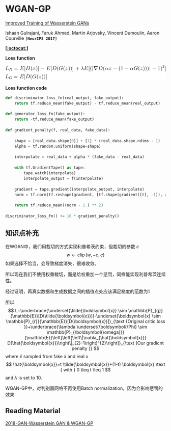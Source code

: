 # WGAN-GP

[Improved Training of Wasserstein GANs](https://arxiv.org/abs/1704.00028)

Ishaan Gulrajani, Faruk Ahmed, Martin Arjovsky, Vincent Dumoulin, Aaron Courville **`[NeurIPS 2017]`**

**[[:octocat:](https://github.com/igul222/improved_wgan_training)]** 



**Loss function**

![mylatex20201106_212247](https://raw.githubusercontent.com/yzy1996/Image-Hosting/master/20201106212304.png)

**Loss function code**

```python
def discriminator_loss_fn(real_output, fake_output):
    return tf.reduce_mean(fake_output) - tf.reduce_mean(real_output)

def generator_loss_fn(fake_output):
    return -tf.reduce_mean(fake_output)

def gradient_penalty(f, real_data, fake_data):

    shape = [real_data.shape[0]] + [1] * (real_data.shape.ndims - 1)
    alpha = tf.random.uniform(shape=shape)
    
    interpolate = real_data + alpha * (fake_data - real_data)
    
    with tf.GradientTape() as tape:
        tape.watch(interpolate)
        interpolate_output = f(interpolate)
        
    gradient = tape.gradient(interpolate_output, interpolate)
    norm = tf.norm(tf.reshape(gradient, [tf.shape(gradient)[0], -1]), axis=1)

    return tf.reduce_mean((norm - 1.) ** 2)

discriminator_loss_fn() += 10 * gradient_penalty()
```



## 知识点补充

在WGAN中，我们用裁切的方式实现利普希茨约束，但裁切的参数 $c$ 
$$
w \leftarrow \operatorname{clip}(w,-c, c)
$$
如果选择不恰当，会导致梯度消失，很难收敛。



所以现在我们不使用权重裁切，而是给权重加一个惩罚，同样能实现利普希茨连续性。

经过证明，再真实数据和生成数据之间的插值点处应该满足梯度的范数为1

所以
$$
L=\underbrace{\underset{\tilde{\boldsymbol{x}} \sim \mathbb{P}_{g}}{\mathbb{E}}[D(\tilde{\boldsymbol{x}})]-\underset{\boldsymbol{x} \sim \mathbb{P}_{r}}{\mathbb{E}}[D(\boldsymbol{x})]}_{\text {Original critic loss }}+\underbrace{\lambda \underset{\boldsymbol{\Phi} \sim \mathbb{P}_{\boldsymbol{\omega}}}{\mathbb{E}}\left[\left(\left\|\nabla_{\hat{\boldsymbol{x}}} D(\hat{\boldsymbol{x}})\right\|_{2}-1\right)^{2}\right]}_{\text {Our gradicnt penalty }}
$$
where $\hat{x}$ sampled from fake $\tilde{x}$ and real $x$ 
$$
\hat{\boldsymbol{x}}=t \tilde{\boldsymbol{x}}+(1-t) \boldsymbol{x} \text { with } 0 \leq t \leq 1
$$
and $\lambda$ is set to 10.



WGAN-GP中，对判别器网络不再使用Batch normalization，因为会影响惩罚的效果



##  Reading Material

[2018-GAN-Wasserstein GAN & WGAN-GP](https://medium.com/@jonathan_hui/gan-wasserstein-gan-wgan-gp-6a1a2aa1b490)

